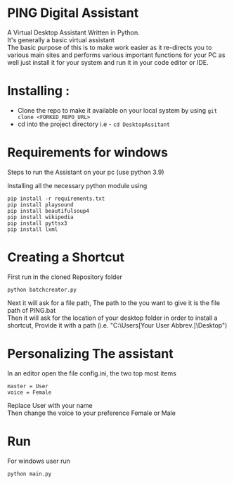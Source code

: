 # PING Digital Assistant

A Virtual Desktop Assistant Written in Python.
<br> It's generally a basic virtual assistant<br>
The basic purpose of this is to make work easier as it re-directs you to various main sites and performs various important functions for your PC as well just install it for your system and run it in your code editor or IDE.<br>

# Installing :

- Clone the repo to make it available on your local system by using ```git clone <FORKED_REPO_URL>```
- cd into the project directory i.e  - ```cd DesktopAssitant```


# Requirements for windows
Steps to run the Assistant on your pc (use python 3.9)

Installing all the necessary python module using
```
pip install -r requirements.txt
pip install playsound
pip install beautifulsoup4
pip install wikipedia
pip install pyttsx3
pip install lxml

```             

# Creating a Shortcut
First run in the cloned Repository folder
```
python batchcreator.py
```             
Next it will ask for a file path, The path to the you want to give it is the file path of PING.bat <br>
Then it will ask for the location of your desktop folder in order to install a shortcut, Provide it with a path (i.e. "C:\Users\[Your User Abbrev.]\Desktop") <br>

# Personalizing The assistant
In an editor open the file config.ini, the two top most items<br>
```
master = User
voice = Female
```
Replace User with your name<br>
Then change the voice to your preference Female or Male<br>

# Run
For windows user run
```
python main.py
```
